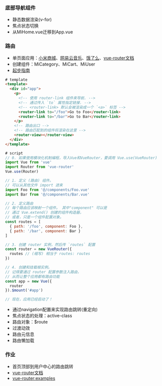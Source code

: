 ### 底部导航组件
+ 静态数据渲染(v-for)
+ 焦点状态切换
+ 从MiHome.vue迁移到App.vue

### 路由
+ 单页面应用：[小米商城](https://m.mi.com/)、[网易云音乐](https://music.163.com/)、[饿了么](https://www.ele.me)、[vue-router文档](https://router.vuejs.org)
+ 创建组件：MiCategory、MiCart、MiUser
+ [起步指南](https://router.vuejs.org/zh/guide/#html)
```html
# template
<template>
  <div id="app">
    <p>
      <!-- 使用 router-link 组件来导航. -->
      <!-- 通过传入 `to` 属性指定链接. -->
      <!-- <router-link> 默认会被渲染成一个 `<a>` 标签 -->
      <router-link to="/foo">Go to Foo</router-link>
      <router-link to="/bar">Go to Bar</router-link>
    </p>
    <!-- 路由出口 -->
    <!-- 路由匹配到的组件将渲染在这里 -->
    <router-view></router-view>
  </div>
</template>
```
```javascript
# script
// 0. 如果使用模块化机制编程，导入Vue和VueRouter，要调用 Vue.use(VueRouter)
import Vue from 'vue'
import Router from 'vue-router'
Vue.use(Router) 

// 1. 定义 (路由) 组件。
// 可以从其他文件 import 进来
import Foo from '@/components/Foo.vue'
import Bar from '@/components/Bar.vue'

// 2. 定义路由
// 每个路由应该映射一个组件。 其中"component" 可以是
// 通过 Vue.extend() 创建的组件构造器，
// 或者，只是一个组件配置对象。
const routes = [
  { path: '/foo', component: Foo },
  { path: '/bar', component: Bar }
]

// 3. 创建 router 实例，然后传 `routes` 配置
const router = new VueRouter({
  routes // (缩写) 相当于 routes: routes
})

// 4. 创建和挂载根实例。
// 记得要通过 router 配置参数注入路由，
// 从而让整个应用都有路由功能
const app = new Vue({
  router
}).$mount('#app')

// 现在，应用已经启动了！
```
+ 通过navigation配置来实现路由跳转(重定向)
+ 焦点状态的处理：active-class
+ 路由对象：$route
+ 过渡动效
+ 路由元信息
+ 路由懒加载


### 作业
+ 首页顶部到用户中心的路由跳转
+ [vue-router文档](https://router.vuejs.org/zh/)
+ [vue-router:examples](https://github.com/vuejs/vue-router/tree/dev/examples)